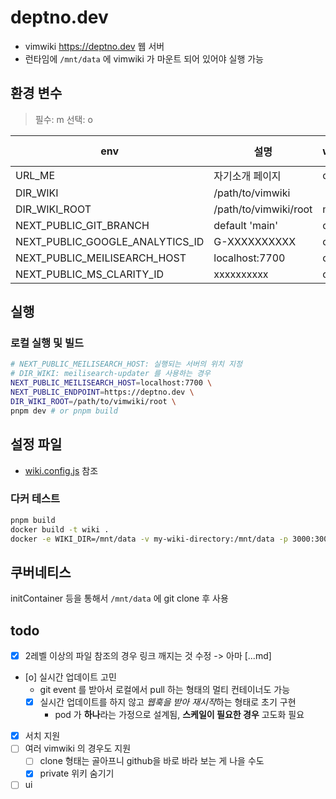 # deptno.dev

- vimwiki <https://deptno.dev> 웹 서버
- 런타임에 `/mnt/data` 에 vimwiki 가 마운트 되어 있어야 실행 가능

## 환경 변수
> 필수: m
> 선택: o

| env                             | 설명                  | wiki | meilisearch-updater |
|---------------------------------|-----------------------|------|---------------------|
| URL_ME                          | 자기소개 페이지       | o    |                     |
| DIR_WIKI                        | /path/to/vimwiki      |      | m                   |
| DIR_WIKI_ROOT                   | /path/to/vimwiki/root | m    |                     |
| NEXT_PUBLIC_GIT_BRANCH          | default 'main'        | o    |                     |
| NEXT_PUBLIC_GOOGLE_ANALYTICS_ID | G-XXXXXXXXXX          | o    |                     |
| NEXT_PUBLIC_MEILISEARCH_HOST    | localhost:7700        | o    | m                   |
| NEXT_PUBLIC_MS_CLARITY_ID       | xxxxxxxxxx            | o    |                     |

## 실행

### 로컬 실행 및 빌드
```sh
# NEXT_PUBLIC_MEILISEARCH_HOST: 실행되는 서버의 위치 지정
# DIR_WIKI: meilisearch-updater 를 사용하는 경우
NEXT_PUBLIC_MEILISEARCH_HOST=localhost:7700 \
NEXT_PUBLIC_ENDPOINT=https://deptno.dev \
DIR_WIKI_ROOT=/path/to/vimwiki/root \
pnpm dev # or pnpm build
```

## 설정 파일
- [wiki.config.js](wiki.config.js) 참조

### 다커 테스트
```sh
pnpm build
docker build -t wiki .
docker -e WIKI_DIR=/mnt/data -v my-wiki-directory:/mnt/data -p 3000:3000 wiki
```

## 쿠버네티스
initContainer 등을 통해서 `/mnt/data` 에 git clone 후 사용

## todo
- [x] 2레벨 이상의 파일 참조의 경우 링크 깨지는 것 수정 -> 아마 [...md]
- [o] 실시간 업데이트 고민
  - git event 를 받아서 로컬에서 pull 하는 형태의 멀티 컨테이너도 가능
  - [x] 실시간 업데이트를 하지 않고 *웹훅을 받아 재시작*하는 형태로 초기 구현
    - pod 가 **하나**라는 가정으로 설계됨, **스케일이 필요한 경우** 고도화 필요
- [x] 서치 지원
- [ ] 여러 vimwiki 의 경우도 지원
  - [ ] clone 형태는 골아프니 github을 바로 바라 보는 게 나을 수도
  - [x] private 위키 숨기기
- [ ] ui
